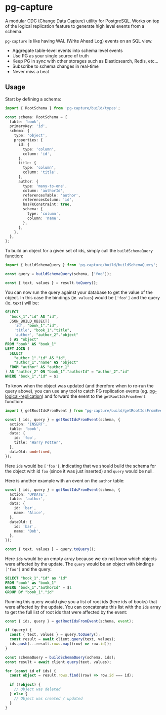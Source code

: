 # pg-capture

A modular CDC (Change Data Capture) utility for PostgreSQL. Works on top of the logical replication feature to generate high level events from a schema.

`pg-capture` is like having WAL (Write Ahead Log) events on an SQL view.

- Aggregate table-level events into schema level events
- Use PG as your single source of truth
- Keep PG in sync with other storages such as Elasticsearch, Redis, etc...
- Subscribe to schema changes in real-time
- Never miss a beat

## Usage
Start by defining a schema:
```typescript
import { RootSchema } from 'pg-capture/build/types';

const schema: RootSchema = {
  table: 'book',
  primaryKey: 'id',
  schema: {
    type: 'object',
    properties: {
      id: {
        type: 'column',
        column: 'id',
      },
      title: {
        type: 'column',
        column: 'title',
      },
      author: {
        type: 'many-to-one',
        column: 'authorId',
        referencesTable: 'author',
        referencesColumn: 'id',
        hasFKConstraint: true,
        schema: {
          type: 'column',
          column: 'name',
        },
      },
    },
  },
};
```

To build an object for a given set of ids, simply call the `buildSchemaQuery` function:

```typescript
import { buildSchemaQuery } from 'pg-capture/build/buildSchemaQuery';

const query = buildSchemaQuery(schema, ['foo']);

const { text, values } = result.toQuery();
```

You can now run the query against your database to get the value of the object. In this case the bindings (ie. `values`) would be `['foo']` and the query (ie. `text`) will be:

```sql
SELECT 
  "book_1"."id" AS "id", 
  JSON_BUILD_OBJECT(
    'id', "book_1"."id", 
    'title', "book_1"."title", 
    'author', "author_2"."object"
  ) AS "object" 
FROM "book" AS "book_1" 
LEFT JOIN (
  SELECT 
    "author_1"."id" AS "id", 
    "author_1"."name" AS "object" 
  FROM "author" AS "author_1"
) AS "author_2" ON "book_1"."authorId" = "author_2"."id" 
WHERE "book_1"."id" = $1
```

To know when the object was updated (and therefore when to re-run the query above), you can use any tool to catch PG replication events (eg. [pg-logical-replication](https://www.npmjs.com/package/pg-logical-replication)) and forward the event to the `getRootIdsFromEvent` function:

```typescript
import { getRootIdsFromEvent } from "pg-capture/build/getRootIdsFromEvent";

const { ids, query } = getRootIdsFromEvent(schema, {
  action: 'INSERT',
  table: 'book',
  data: {
    id: 'foo',
    title: 'Harry Potter',
  },
  dataOld: undefined,
});
```

Here `ids` would be `['foo']`, indicating that we should build the schema for the object with id `foo` (since it was just inserted) and `query` would be null. 

Here is another example with an event on the `author` table:

```typescript
const { ids, query } = getRootIdsFromEvent(schema, {
  action: 'UPDATE',
  table: 'author',
  data: {
    id: 'bar',
    name: 'Alice',
  },
  dataOld: {
    id: 'bar',
    name: 'Bob',
  },
});

const { text, values } = query.toQuery();
```

Here `ids` would be an empty array because we do not know which objects were affected by the update. The `query` would be an object with bindings `['foo']` and the query:

```sql
SELECT "book_1"."id" as "id" 
FROM "book" as "book_1"  
WHERE "book_1"."authorId" = $1 
GROUP BY "book_1"."id"
```

Running this query would give you a list of root ids (here ids of books) that were affected by the update. You can concatenate this list with the `ids` array to get the full list of root ids that were affected by the event:
  
```typescript
const { ids, query } = getRootIdsFromEvent(schema, event);

if (query) {
  const { text, values } = query.toQuery();
  const result = await client.query(text, values);
  ids.push(...result.rows.map((row) => row.id));
}

const schemaQuery = buildSchemaQuery(schema, ids);
const result = await client.query(text, values);

for (const id of ids) {
  const object = result.rows.find((row) => row.id === id);
  
  if (!object) {
    // Object was deleted
  } else {
    // Object was created / updated
  }
}
```
